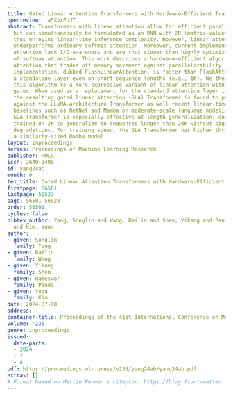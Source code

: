 ```yaml
---
title: Gated Linear Attention Transformers with Hardware-Efficient Training
openreview: ia5XvxFUJT
abstract: Transformers with linear attention allow for efficient parallel training
  but can simultaneously be formulated as an RNN with 2D (matrix-valued) hidden states,
  thus enjoying linear-time inference complexity. However, linear attention generally
  underperforms ordinary softmax attention. Moreover, current implementations of linear
  attention lack I/O-awareness and are thus slower than highly optimized implementations
  of softmax attention. This work describes a hardware-efficient algorithm for linear
  attention that trades off memory movement against parallelizability. The resulting
  implementation, dubbed FlashLinearAttention, is faster than FlashAttention-2 as
  a standalone layer even on short sequence lengths (e.g., 1K). We then generalize
  this algorithm to a more expressive variant of linear attention with data-dependent
  gates. When used as a replacement for the standard attention layer in Transformers,
  the resulting gated linear attention (GLA) Transformer is found to perform competitively
  against the LLaMA-architecture Transformer as well recent linear-time-inference
  baselines such as RetNet and Mamba on moderate-scale language modeling experiments.
  GLA Transformer is especially effective at length generalization, enabling a model
  trained on 2K to generalize to sequences longer than 20K without significant perplexity
  degradations. For training speed, the GLA Transformer has higher throughput than
  a similarly-sized Mamba model.
layout: inproceedings
series: Proceedings of Machine Learning Research
publisher: PMLR
issn: 2640-3498
id: yang24ab
month: 0
tex_title: Gated Linear Attention Transformers with Hardware-Efficient Training
firstpage: 56501
lastpage: 56523
page: 56501-56523
order: 56501
cycles: false
bibtex_author: Yang, Songlin and Wang, Bailin and Shen, Yikang and Panda, Rameswar
  and Kim, Yoon
author:
- given: Songlin
  family: Yang
- given: Bailin
  family: Wang
- given: Yikang
  family: Shen
- given: Rameswar
  family: Panda
- given: Yoon
  family: Kim
date: 2024-07-08
address:
container-title: Proceedings of the 41st International Conference on Machine Learning
volume: '235'
genre: inproceedings
issued:
  date-parts:
  - 2024
  - 7
  - 8
pdf: https://proceedings.mlr.press/v235/yang24ab/yang24ab.pdf
extras: []
# Format based on Martin Fenner's citeproc: https://blog.front-matter.io/posts/citeproc-yaml-for-bibliographies/
---
```

